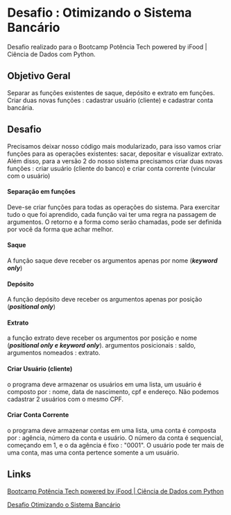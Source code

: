 # Desafio : Otimizando o Sistema Bancário

Desafio realizado para o Bootcamp Potência Tech powered by iFood | Ciência de Dados com Python.

## Objetivo Geral

Separar as funções existentes de saque, depósito e extrato em funções. Criar duas novas funções : cadastrar usuário (cliente) e cadastrar conta bancária.

## Desafio 

Precisamos deixar nosso código mais modularizado, para isso vamos criar funções para as operações existentes: sacar, depositar e visualizar extrato. Além disso, para a versão 2 do nosso sistema precisamos criar duas novas funções : criar usuário (cliente do banco) e criar conta corrente (vincular com o usuário) 

#### Separação em funções

Deve-se criar funções para todas as operações do sistema. Para exercitar tudo o que foi aprendido, cada função vai ter uma regra na passagem de argumentos. O retorno e a forma como serão chamadas, pode ser definida por você da forma que achar melhor.


#### Saque

A função saque deve receber os argumentos apenas por nome (***keyword only***)

#### Depósito 

A função depósito deve receber os argumentos apenas por posição (***positional only***)

#### Extrato 

a função extrato deve receber os argumentos por posição e nome (***positional only e keyword only***). argumentos posicionais : saldo, argumentos nomeados : extrato.

#### Criar Usuário (cliente) 

o programa deve armazenar os usuários em uma lista, um usuário é composto por : nome, data de nascimento, cpf e endereço. Não podemos cadastrar 2 usuários com o mesmo CPF.

#### Criar Conta Corrente 

o programa deve armazenar contas em uma lista, uma conta é composta por : agência, número da conta e usuário. O número da conta é sequencial, começando em 1, e o da agência é fixo : "0001". O usuário pode ter mais de uma conta, mas uma conta pertence somente a um usuário.


## Links

[ Bootcamp Potência Tech powered by iFood | Ciência de Dados com Python](https://web.dio.me/track/potencia-tech-powered-ifood-ciencias-de-dados-com-python)

[Desafio Otimizando o Sistema Bancário](https://web.dio.me/lab/otimizando-o-sistema-bancario-com-funcoes-python/learning/82a55799-cfb8-479d-85a3-4982e29c90ba)


